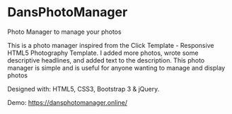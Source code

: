 # DansPhotoManager
Photo Manager to manage your photos

This is a photo manager inspired from the Click Template - Responsive HTML5 Photography Template.
I added more photos, wrote some descriptive headlines, and added text to the description. This photo manager is simple and is useful for anyone wanting to manage and display 
photos

Designed with: HTML5, CSS3, Bootstrap 3 & jQuery.

Demo: https://dansphotomanager.online/
